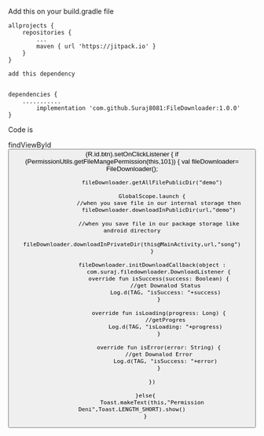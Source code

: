 
Add this on your build.gradle file


	allprojects {
		repositories {
			...
			maven { url 'https://jitpack.io' }
		}
	}
  
  	add this dependency
	
	
  	dependencies {
  		...........
	        implementation 'com.github.Suraj8081:FileDownloader:1.0.0'
	}
  
  
  Code is
  
  findViewById<Button>(R.id.btn).setOnClickListener {
            if (PermissionUtils.getFileMangePermission(this,101)) {
                val fileDownloader= FileDownloader();

                fileDownloader.getAllFilePublicDir("demo")

                GlobalScope.launch {
                    //when you save file in our internal storage then
                    fileDownloader.downloadInPublicDir(url,"demo")
                    
                    //when you save file in our package storage like android directory
                    fileDownloader.downloadInPrivateDir(this@MainActivity,url,"song")
                }

                fileDownloader.initDownloadCallback(object :
                    com.suraj.filedownloader.DownloadListener {
                    override fun isSuccess(success: Boolean) {
                        //get Downalod Status
                        Log.d(TAG, "isSuccess: "+success)
                    }

                    override fun isLoading(progress: Long) {
                        //getProgres
                        Log.d(TAG, "isLoading: "+progress)
                    }

                    override fun isError(error: String) {
                    //get Downalod Error
                        Log.d(TAG, "isSuccess: "+error)
                    }

                })

            }else{
                Toast.makeText(this,"Permission Deni",Toast.LENGTH_SHORT).show()
            }


